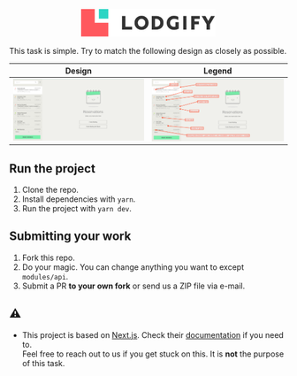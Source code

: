 <div align="center"><img alt="Lodgify" src="docs/logo.png" height="50px" /></div>

This task is simple. Try to match the following design as closely as possible.

| Design                     | Legend                     |
| -------------------------- | -------------------------- |
| ![Design](docs/design.png) | ![Design](docs/legend.png) |

## Run the project

1. Clone the repo.
2. Install dependencies with `yarn`.
3. Run the project with `yarn dev`.

## Submitting your work

1. Fork this repo.
2. Do your magic. You can change anything you want to except `modules/api`.
3. Submit a PR **to your own fork** or send us a ZIP file via e-mail.

## ⚠️

- This project is based on [Next.js](https://nextjs.org). Check their [documentation](https://nextjs.org/docs) if you need to.  
  Feel free to reach out to us if you get stuck on this. It is **not** the purpose of this task.
